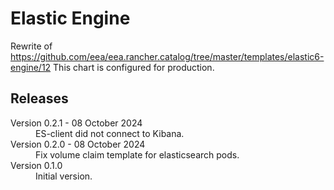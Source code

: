 # Elastic Engine

Rewrite of https://github.com/eea/eea.rancher.catalog/tree/master/templates/elastic6-engine/12
This chart is configured for production.

## Releases

<dl>
  <dt>Version 0.2.1 - 08 October 2024</dt>
  <dd>ES-client did not connect to Kibana.</dd>

  <dt>Version 0.2.0 - 08 October 2024</dt>
  <dd>Fix volume claim template for elasticsearch pods.</dd>

  <dt>Version 0.1.0</dt>
  <dd>Initial version.</dd>

</dl>

